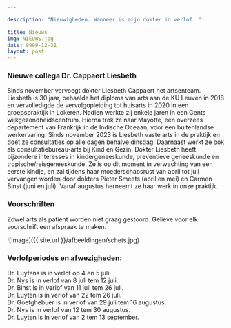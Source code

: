 ```yaml
---

description: "Nieuwigheden. Wanneer is mijn dokter in verlof. "

title: Nieuws
img: NIEUWS.jpg
date: 9999-12-31
layout: post
---
```


### Nieuwe collega Dr. Cappaert Liesbeth
Sinds november vervoegt dokter Liesbeth Cappaert het artsenteam. Liesbeth is 30 jaar, behaalde het diploma van arts aan de KU Leuven in 2018 en vervolledigde de vervolgopleiding tot huisarts in 2020 in een groepspraktijk in Lokeren. Nadien werkte zij enkele jaren in een Gents wijkgezondheidscentrum. Hierna trok ze naar Mayotte, een overzees departement van Frankrijk in de Indische Oceaan, voor een buitenlandse werkervaring. Sinds november 2023 is Liesbeth vaste arts in de praktijk en doet ze consultaties op alle dagen behalve dinsdag. Daarnaast werkt ze ook als consultatiebureau-arts bij Kind en Gezin. Dokter Liesbeth heeft bijzondere interesses in kindergeneeskunde, preventieve geneeskunde en tropische/reisgeneeskunde.  Ze is op dit moment in verwachting van een eerste kindje, en zal tijdens haar moederschapsrust van april tot juli vervangen worden door dokters Pieter Smeets (april en mei) en Carmen Binst (juni en juli). Vanaf augustus herneemt ze haar werk in onze praktijk. 

### Voorschriften
Zowel arts als patient worden niet graag gestoord. Gelieve voor elk voorschrift een afspraak te maken.





![Image]({{ site.url }}/afbeeldingen/schets.jpg)



### Verlofperiodes en afwezigheden:
Dr. Luytens is in verlof op 4 en 5 juli. <br>
Dr. Nys is in verlof van 8 juli tem 12 juli. <br>
Dr. Binst is in verlof van 11 juli tem 26 juli. <br>
Dr. Luyten is in verlof van 22 tem 26 juli. <br>
Dr. Goetghebuer is in verlof van 29 juli tem 16 augustus. <br>
Dr. Nys is in verlof van 12 tem 30 augustus. <br>
Dr. Luyten is in verlof van 2 tem 13 september.


